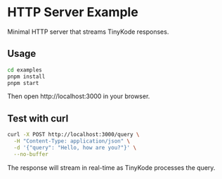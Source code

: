 # HTTP Server Example

Minimal HTTP server that streams TinyKode responses.

## Usage

```bash
cd examples
pnpm install
pnpm start
```

Then open http://localhost:3000 in your browser.

## Test with curl

```bash
curl -X POST http://localhost:3000/query \
  -H "Content-Type: application/json" \
  -d '{"query": "Hello, how are you?"}' \
  --no-buffer
```

The response will stream in real-time as TinyKode processes the query.
